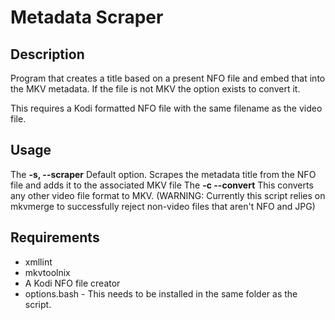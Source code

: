 # Metadata Scraper

## Description
Program that creates a title based on a present NFO file and embed that into the MKV metadata. If the file is not MKV the option exists to convert it.

This requires a Kodi formatted NFO file with the same filename as the video file.

## Usage
The **-s, --scraper** Default option. Scrapes the metadata title from the NFO file and adds it to the associated MKV file
The **-c --convert** This converts any other video file format to MKV. (WARNING: Currently this script relies on mkvmerge to successfully reject non-video files that aren't NFO and JPG)

## Requirements
- xmllint
- mkvtoolnix
- A Kodi NFO file creator
- options.bash - This needs to be installed in the same folder as the script.
